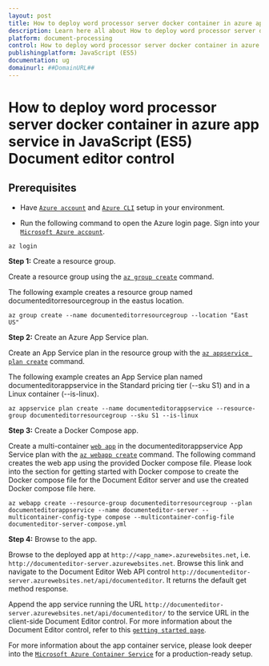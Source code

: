 ```yaml
---
layout: post
title: How to deploy word processor server docker container in azure app service in JavaScript (ES5) Document editor control | Syncfusion
description: Learn here all about How to deploy word processor server docker container in azure app service in Syncfusion JavaScript (ES5) Document editor control of Syncfusion Essential JS 2 and more.
platform: document-processing
control: How to deploy word processor server docker container in azure app service 
publishingplatform: JavaScript (ES5)
documentation: ug
domainurl: ##DomainURL##
---
```

# How to deploy word processor server docker container in azure app service in JavaScript (ES5) Document editor control

## Prerequisites

* Have [`Azure account`](https://azure.microsoft.com/en-gb/) and [`Azure CLI`](https://docs.microsoft.com/en-us/cli/azure/?view=azure-cli-latest) setup in your environment.

* Run the following command to open the Azure login page. Sign into your [`Microsoft Azure account`](https://azure.microsoft.com/en-gb/).

```
az login
```

**Step 1:** Create a resource group.

Create a resource group using the [`az group create`](https://docs.microsoft.com/en-us/cli/azure/group#az-group-create) command.

The following example creates a resource group named documenteditorresourcegroup in the eastus location.

```
az group create --name documenteditorresourcegroup --location "East US"
```

**Step 2:** Create an Azure App Service plan.

Create an App Service plan in the resource group with the [`az appservice plan create`](https://docs.microsoft.com/en-us/cli/azure/appservice/plan?view=azure-cli-latest#az-appservice-plan-create) command.

The following example creates an App Service plan named documenteditorappservice in the Standard pricing tier (--sku S1) and in a Linux container (--is-linux).

```
az appservice plan create --name documenteditorappservice --resource-group documenteditorresourcegroup --sku S1 --is-linux
```

**Step 3:** Create a Docker Compose app.

Create a multi-container [`web app`](https://docs.microsoft.com/en-us/azure/app-service/containers/app-service-linux-intro) in the documenteditorappservice App Service plan with the [`az webapp create`](https://docs.microsoft.com/en-us/cli/azure/webapp?view=azure-cli-latest#az-webapp-create) command. The following command creates the web app using the provided Docker compose file. Please look into the section for getting started with Docker compose to create the Docker compose file for the Document Editor server and use the created Docker compose file here.

```
az webapp create --resource-group documenteditorresourcegroup --plan documenteditorappservice --name documenteditor-server --multicontainer-config-type compose --multicontainer-config-file documenteditor-server-compose.yml
```

**Step 4:** Browse to the app.

Browse to the deployed app at `http://<app_name>.azurewebsites.net`, i.e. `http://documenteditor-server.azurewebsites.net`. Browse this link and navigate to the Document Editor Web API control `http://documenteditor-server.azurewebsites.net/api/documenteditor`. It returns the default get method response.

Append the app service running the URL `http://documenteditor-server.azurewebsites.net/api/documenteditor/` to the service URL in the client-side Document Editor control. For more information about the Document Editor control, refer to this [`getting started page`](../getting-started).

For more information about the app container service, please look deeper into the [`Microsoft Azure Container Service`](https://docs.microsoft.com/en-us/azure/app-service/containers/quickstart-multi-container) for a production-ready setup.
